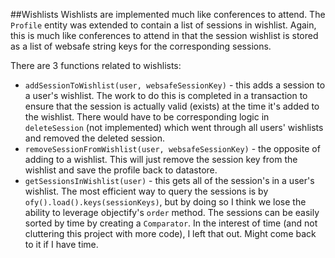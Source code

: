 ##Wishlists
Wishlists are implemented much like conferences to attend.  The `Profile` entity was extended to contain a list of sessions in wishlist.  Again, this is much like conferences to attend in that the session wishlist is stored as a list of websafe string keys for the corresponding sessions.

There are 3 functions related to wishlists:
* `addSessionToWishlist(user, websafeSessionKey)` - this adds a session to a user's wishlist.  The work to do this is completed in a transaction to ensure that the session is actually valid (exists) at the time it's added to the wishlist.  There would have to be corresponding logic in `deleteSession` (not implemented) which went through all users' wishlists and removed the deleted session.
* `removeSessionFromWishlist(user, websafeSessionKey)` - the opposite of adding to a wishlist.  This will just remove the session key from the wishlist and save the profile back to datastore.
* `getSessionsInWishlist(user)` - this gets all of the session's in a user's wishlist.  The most efficient way to query the sessions is by `ofy().load().keys(sessionKeys)`, but by doing so I think we lose the ability to leverage objectify's `order` method.  The sessions can be easily sorted by time by creating a `Comparator`.  In the interest of time (and not cluttering this project with more code), I left that out.  Might come back to it if I have time.
